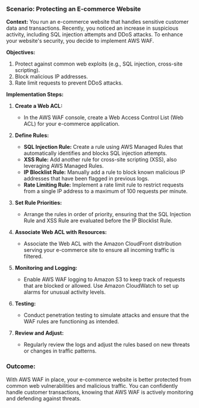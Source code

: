 ### Scenario: Protecting an E-commerce Website

**Context:**
You run an e-commerce website that handles sensitive customer data and transactions. Recently, you noticed an increase in suspicious activity, including SQL injection attempts and DDoS attacks. To enhance your website's security, you decide to implement AWS WAF.

**Objectives:**
1. Protect against common web exploits (e.g., SQL injection, cross-site scripting).
2. Block malicious IP addresses.
3. Rate limit requests to prevent DDoS attacks.

**Implementation Steps:**

1. **Create a Web ACL:**
   - In the AWS WAF console, create a Web Access Control List (Web ACL) for your e-commerce application.

2. **Define Rules:**
   - **SQL Injection Rule:** Create a rule using AWS Managed Rules that automatically identifies and blocks SQL injection attempts.
   - **XSS Rule:** Add another rule for cross-site scripting (XSS), also leveraging AWS Managed Rules.
   - **IP Blocklist Rule:** Manually add a rule to block known malicious IP addresses that have been flagged in previous logs.
   - **Rate Limiting Rule:** Implement a rate limit rule to restrict requests from a single IP address to a maximum of 100 requests per minute.

3. **Set Rule Priorities:**
   - Arrange the rules in order of priority, ensuring that the SQL Injection Rule and XSS Rule are evaluated before the IP Blocklist Rule.

4. **Associate Web ACL with Resources:**
   - Associate the Web ACL with the Amazon CloudFront distribution serving your e-commerce site to ensure all incoming traffic is filtered.

5. **Monitoring and Logging:**
   - Enable AWS WAF logging to Amazon S3 to keep track of requests that are blocked or allowed. Use Amazon CloudWatch to set up alarms for unusual activity levels.

6. **Testing:**
   - Conduct penetration testing to simulate attacks and ensure that the WAF rules are functioning as intended.

7. **Review and Adjust:**
   - Regularly review the logs and adjust the rules based on new threats or changes in traffic patterns.

### Outcome:
With AWS WAF in place, your e-commerce website is better protected from common web vulnerabilities and malicious traffic. You can confidently handle customer transactions, knowing that AWS WAF is actively monitoring and defending against threats.
